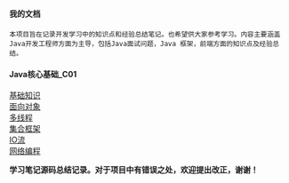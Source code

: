 #### 我的文档   
    本项目旨在记录开发学习中的知识点和经验总结笔记。也希望供大家参考学习。内容主要涵盖Java开发工程师方面为主导，包括Java面试问题，Java 框架，前端方面的知识点及经验总结。

#### Java核心基础_C01
[基础知识](note/JAVA核心基础_C01/基础.txt)<br/> 
[面向对象](note/JAVA核心基础_C01/面向对象.txt)<br/> 
[多线程](note/JAVA核心基础_C01/多线程.txt)<br/> 
[集合框架](note/JAVA核心基础_C01/集合框架.txt)<br/> 
[IO流](note/JAVA核心基础_C01/IO流.txt)<br/> 
[网络编程](note/JAVA核心基础_C01/网络编程.txt)<br/> 

<b>学习笔记源码总结记录。对于项目中有错误之处，欢迎提出改正，谢谢！</b><br/>
